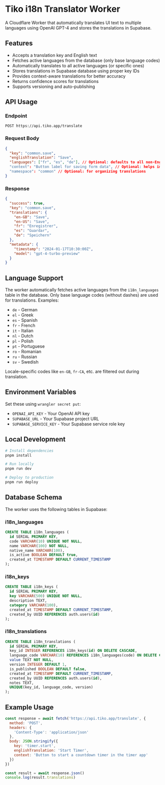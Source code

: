 # Tiko i18n Translator Worker

A Cloudflare Worker that automatically translates UI text to multiple languages using OpenAI GPT-4 and stores the translations in Supabase.

## Features

- Accepts a translation key and English text
- Fetches active languages from the database (only base language codes)
- Automatically translates to all active languages (or specific ones)
- Stores translations in Supabase database using proper key IDs
- Provides context-aware translations for better accuracy
- Returns confidence scores for translations
- Supports versioning and auto-publishing

## API Usage

### Endpoint

```
POST https://api.tiko.app/translate
```

### Request Body

```json
{
  "key": "common.save",
  "englishTranslation": "Save",
  "languages": ["fr", "es", "de"], // Optional: defaults to all non-English languages
  "context": "Button label for saving form data", // Optional: helps improve translation accuracy
  "namespace": "common" // Optional: for organizing translations
}
```

### Response

```json
{
  "success": true,
  "key": "common.save",
  "translations": {
    "en-GB": "Save",
    "en-US": "Save",
    "fr": "Enregistrer",
    "es": "Guardar",
    "de": "Speichern"
  },
  "metadata": {
    "timestamp": "2024-01-17T10:30:00Z",
    "model": "gpt-4-turbo-preview"
  }
}
```

## Language Support

The worker automatically fetches active languages from the `i18n_languages` table in the database. Only base language codes (without dashes) are used for translations. Examples:

- `de` - German
- `el` - Greek
- `es` - Spanish
- `fr` - French
- `it` - Italian
- `nl` - Dutch
- `pl` - Polish
- `pt` - Portuguese
- `ro` - Romanian
- `ru` - Russian
- `sv` - Swedish

Locale-specific codes like `en-GB`, `fr-CA`, etc. are filtered out during translation.

## Environment Variables

Set these using `wrangler secret put`:

- `OPENAI_API_KEY` - Your OpenAI API key
- `SUPABASE_URL` - Your Supabase project URL
- `SUPABASE_SERVICE_KEY` - Your Supabase service role key

## Local Development

```bash
# Install dependencies
pnpm install

# Run locally
pnpm run dev

# Deploy to production
pnpm run deploy
```

## Database Schema

The worker uses the following tables in Supabase:

### i18n_languages
```sql
CREATE TABLE i18n_languages (
  id SERIAL PRIMARY KEY,
  code VARCHAR(10) UNIQUE NOT NULL,
  name VARCHAR(100) NOT NULL,
  native_name VARCHAR(100),
  is_active BOOLEAN DEFAULT true,
  created_at TIMESTAMP DEFAULT CURRENT_TIMESTAMP
);
```

### i18n_keys
```sql
CREATE TABLE i18n_keys (
  id SERIAL PRIMARY KEY,
  key VARCHAR(500) UNIQUE NOT NULL,
  description TEXT,
  category VARCHAR(100),
  created_at TIMESTAMP DEFAULT CURRENT_TIMESTAMP,
  created_by UUID REFERENCES auth.users(id)
);
```

### i18n_translations
```sql
CREATE TABLE i18n_translations (
  id SERIAL PRIMARY KEY,
  key_id INTEGER REFERENCES i18n_keys(id) ON DELETE CASCADE,
  language_code VARCHAR(10) REFERENCES i18n_languages(code) ON DELETE CASCADE,
  value TEXT NOT NULL,
  version INTEGER DEFAULT 1,
  is_published BOOLEAN DEFAULT false,
  created_at TIMESTAMP DEFAULT CURRENT_TIMESTAMP,
  created_by UUID REFERENCES auth.users(id),
  notes TEXT,
  UNIQUE(key_id, language_code, version)
);
```

## Example Usage

```javascript
const response = await fetch('https://api.tiko.app/translate', {
  method: 'POST',
  headers: {
    'Content-Type': 'application/json'
  },
  body: JSON.stringify({
    key: 'timer.start',
    englishTranslation: 'Start Timer',
    context: 'Button to start a countdown timer in the timer app'
  })
})

const result = await response.json()
console.log(result.translations)
```